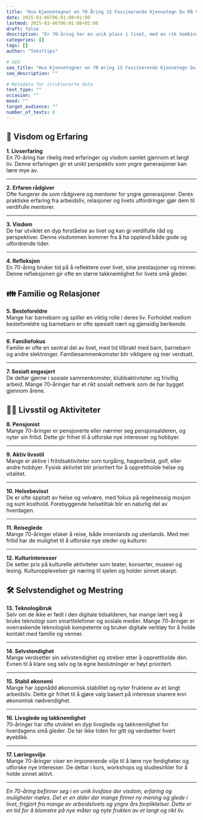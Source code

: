 ```yaml
---
title: "Hva Kjennetegner en 70 Åring 15 Fascinerende Kjennetegn Du Må Vite Om"
date: 2025-03-06T06:01:08+01:00
lastmod: 2025-03-06T06:01:08+01:00
draft: false
description: "En 70-åring har en unik plass i livet, med en rik kombinasjon av livserfaring, visdom og nye muligheter. Her er 15 fascinerende kjennetegn som definerer denne spennende fasen av livet."
categories: []
tags: []
author: "Teksttips"

# SEO
seo_title: "Hva Kjennetegner en 70 Aring 15 Fascinerende Kjennetegn Du Ma Vite Om"
seo_description: ""

# Metadata for strukturerte data
text_type: ""
occasion: ""
mood: ""
target_audience: ""
number_of_texts: 0
---
```



## 🧠 Visdom og Erfaring

**1. Livserfaring**  
En 70-åring har rikelig med erfaringer og visdom samlet gjennom et langt liv. Denne erfaringen gir et unikt perspektiv som yngre generasjoner kan lære mye av.

---

**2. Erfaren rådgiver**  
Ofte fungerer de som rådgivere og mentorer for yngre generasjoner. Deres praktiske erfaring fra arbeidsliv, relasjoner og livets utfordringer gjør dem til verdifulle mentorer.

---

**3. Visdom**  
De har utviklet en dyp forståelse av livet og kan gi verdifulle råd og perspektiver. Denne visdommen kommer fra å ha opplevd både gode og utfordrende tider.

---

**4. Refleksjon**  
En 70-åring bruker tid på å reflektere over livet, sine prestasjoner og minner. Denne refleksjonen gir ofte en større takknemlighet for livets små gleder.

## 👪 Familie og Relasjoner

**5. Besteforeldre**  
Mange har barnebarn og spiller en viktig rolle i deres liv. Forholdet mellom besteforeldre og barnebarn er ofte spesielt nært og gjensidig berikende.

---

**6. Familiefokus**  
Familie er ofte en sentral del av livet, med tid tilbrakt med barn, barnebarn og andre slektninger. Familiesammenkomster blir viktigere og mer verdsatt.

---

**7. Sosialt engasjert**  
De deltar gjerne i sosiale sammenkomster, klubbaktiviteter og frivillig arbeid. Mange 70-åringer har et rikt sosialt nettverk som de har bygget gjennom årene.

## 🏃‍♂️ Livsstil og Aktiviteter

**8. Pensjonist**  
Mange 70-åringer er pensjonerte eller nærmer seg pensjonsalderen, og nyter sin fritid. Dette gir frihet til å utforske nye interesser og hobbyer.

---

**9. Aktiv livsstil**  
Mange er aktive i fritidsaktiviteter som turgåing, hagearbeid, golf, eller andre hobbyer. Fysisk aktivitet blir prioritert for å opprettholde helse og vitalitet.

---

**10. Helsebevisst**  
De er ofte opptatt av helse og velvære, med fokus på regelmessig mosjon og sunt kosthold. Forebyggende helsetiltak blir en naturlig del av hverdagen.

---

**11. Reiseglede**  
Mange 70-åringer elsker å reise, både innenlands og utenlands. Med mer fritid har de mulighet til å utforske nye steder og kulturer.

---

**12. Kulturinteresser**  
De setter pris på kulturelle aktiviteter som teater, konserter, museer og lesing. Kulturopplevelser gir næring til sjelen og holder sinnet skarpt.

## 🛠️ Selvstendighet og Mestring

**13. Teknologibruk**  
Selv om de ikke er født i den digitale tidsalderen, har mange lært seg å bruke teknologi som smarttelefoner og sosiale medier. Mange 70-åringer er overraskende teknologisk kompetente og bruker digitale verktøy for å holde kontakt med familie og venner.

---

**14. Selvstendighet**  
Mange verdsetter sin selvstendighet og streber etter å opprettholde den. Evnen til å klare seg selv og ta egne beslutninger er høyt prioritert.

---

**15. Stabil økonomi**  
Mange har oppnådd økonomisk stabilitet og nyter fruktene av et langt arbeidsliv. Dette gir frihet til å gjøre valg basert på interesse snarere enn økonomisk nødvendighet.

---

**16. Livsglede og takknemlighet**  
70-åringer har ofte utviklet en dyp livsglede og takknemlighet for hverdagens små gleder. De tar ikke tiden for gitt og verdsetter hvert øyeblikk.

---

**17. Læringsvilje**  
Mange 70-åringer viser en imponerende vilje til å lære nye ferdigheter og utforske nye interesser. De deltar i kurs, workshops og studiesirkler for å holde sinnet aktivt.

---

*En 70-åring befinner seg i en unik livsfase der visdom, erfaring og muligheter møtes. Det er en alder der mange finner ny mening og glede i livet, frigjort fra mange av arbeidslivets og yngre års forpliktelser. Dette er en tid for å blomstre på nye måter og nyte frukten av et langt og rikt liv.*